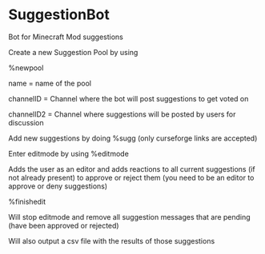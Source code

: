 # SuggestionBot
Bot for Minecraft Mod suggestions

Create a new Suggestion Pool by using

%newpool <name> <channelID> <channelID2>
  
  name = name of the pool
  
  channelID = Channel where the bot will post suggestions to get voted on
  
  channelID2 = Channel where suggestions will be posted by users for discussion
  
Add new suggestions by doing
%sugg <link to mod>
  (only curseforge links are accepted)
  
Enter editmode by using
%editmode

Adds the user as an editor and adds reactions to all current suggestions (if not already present) to approve or reject them
(you need to be an editor to approve or deny suggestions)

%finishedit

Will stop editmode and remove all suggestion messages that are pending (have been approved or rejected)

Will also output a csv file with the results of those suggestions


 
